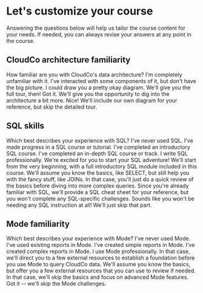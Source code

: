 # Let's customize your course

Answering the questions below will help us tailor the course content for your needs. If needed, you can always revise your answers at any point in the course.

## CloudCo architecture familiarity

<single-select-question id='architecture-level'>
How familiar are you with CloudCo's data architecture?
<choice value="beginner">I'm completely unfamiliar with it.</choice>
<choice value="intermediate">I've interacted with some components of it, but don't have the big picture.</choice>
<choice value="advanced">I could draw you a pretty okay diagram.</choice>
</single-select-question>

<show if="architecture-level is beginner">
We'll give you the full tour, then!
</show>

<show if="architecture-level is intermediate">
Got it. We'll give you the opportunity to dig into the architecture a bit more.
</show>

<show if="architecture-level is advanced">
Nice! We'll include our own diagram for your reference, but skip the detailed tour.
</show>

## SQL skills

<single-select-question id='sql-level'>
Which best describes your experience with SQL?
<choice value="beginner">I've never used SQL.</choice>
<choice value="novice">I've made progress in a SQL course or tutorial.</choice>
<choice value="intermediate">I've completed an introductory SQL course.</choice>
<choice value="advanced">I've completed an in-depth SQL course or track.</choice>
<choice value="expert">I write SQL professionally.</choice>
</single-select-question>

<show if="sql-level is beginner">
We're excited for you to start your SQL adventure! We'll start from the very beginning, with a full introductory SQL module included in this course.
</show>

<show if="sql-level is novice">
We'll assume you know the basics, like SELECT, but still help you with the fancy stuff, like JOINs.
</show>

<show if="sql-level is intermediate">
In that case, you'll just do a quick review of the basics before diving into more complex queries.
</show>

<show if="sql-level is advanced">
Since you're already familiar with SQL, we'll provide a SQL cheat sheet for your reference, but you won't complete any SQL-specific challenges.
</show>

<show if="sql-level is expert">
Sounds like you won't be needing any SQL instruction at all! We'll just skip that part.
</show>

## Mode familiarity

<single-select-question id='mode-level'>
Which best describes your experience with Mode?
<choice value="beginner">I've never used Mode.</choice>
<choice value="novice">I've used existing reports in Mode.</choice>
<choice value="intermediate">I've created simple reports in Mode.</choice>
<choice value="advanced">I've created complex reports in Mode.</choice>
<choice value="expert">I use Mode professionally.</choice>
</single-select-question>

<show if="mode-level is beginner">
In that case, we'll direct you to a few external resources to establish a foundation before you use Mode to query CloudCo data.
</show>

<show if="mode-level is novice">
We'll assume you know the basics, but offer you a few external resources that you can use to review if needed.
</show>

<show if="mode-level is intermediate">
In that case, we'll skip the basics and focus on advanced Mode features.
</show>

<show if="(mode-level is advanced) or (mode-level is expert)">
Got it -- we'll skip the Mode challenges.
</show>
